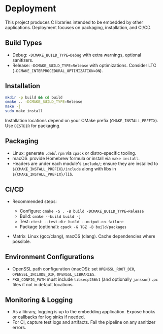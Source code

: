 # Deployment

This project produces C libraries intended to be embedded by other applications. Deployment focuses on packaging, installation, and CI/CD.

## Build Types

- Debug: `-DCMAKE_BUILD_TYPE=Debug` with extra warnings, optional sanitizers.
- Release: `-DCMAKE_BUILD_TYPE=Release` with optimizations. Consider LTO (`-DCMAKE_INTERPROCEDURAL_OPTIMIZATION=ON`).

## Installation

```sh
mkdir -p build && cd build
cmake .. -DCMAKE_BUILD_TYPE=Release
make -j
sudo make install
```

Installation locations depend on your CMake prefix (`CMAKE_INSTALL_PREFIX`). Use `DESTDIR` for packaging.

## Packaging

- Linux: generate `.deb`/`.rpm` via `cpack` or distro-specific tooling.
- macOS: provide Homebrew formula or install via `make install`.
- Headers are under each module's `include/`; ensure they are installed to `${CMAKE_INSTALL_PREFIX}/include` along with libs in `${CMAKE_INSTALL_PREFIX}/lib`.

## CI/CD

- Recommended steps:
  - Configure: `cmake -S . -B build -DCMAKE_BUILD_TYPE=Release`
  - Build: `cmake --build build -j`
  - Test: `ctest --test-dir build --output-on-failure`
  - Package (optional): `cpack -G TGZ -B build/packages`

- Matrix: Linux (gcc/clang), macOS (clang). Cache dependencies where possible.

## Environment Configurations

- OpenSSL path configuration (macOS): set `OPENSSL_ROOT_DIR`, `OPENSSL_INCLUDE_DIR`, `OPENSSL_LIBRARIES`.
- `PKG_CONFIG_PATH` must include `libsecp256k1` (and optionally `jansson`) `.pc` files if not in default locations.

## Monitoring & Logging

- As a library, logging is up to the embedding application. Expose hooks or callbacks for log sinks if needed.
- For CI, capture test logs and artifacts. Fail the pipeline on any sanitizer errors.
